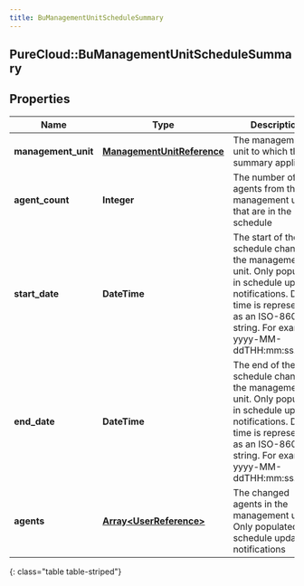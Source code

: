 ```yaml
---
title: BuManagementUnitScheduleSummary
---
```

## PureCloud::BuManagementUnitScheduleSummary

## Properties

|Name | Type | Description | Notes|
|------------ | ------------- | ------------- | -------------|
| **management_unit** | [**ManagementUnitReference**](ManagementUnitReference.html) | The management unit to which this summary applies | [optional] |
| **agent_count** | **Integer** | The number of agents from this management unit that are in the schedule | [optional] |
| **start_date** | **DateTime** | The start of the schedule change in the management unit. Only populated in schedule update notifications. Date time is represented as an ISO-8601 string. For example: yyyy-MM-ddTHH:mm:ss.SSSZ | [optional] |
| **end_date** | **DateTime** | The end of the schedule change in the management unit. Only populated in schedule update notifications. Date time is represented as an ISO-8601 string. For example: yyyy-MM-ddTHH:mm:ss.SSSZ | [optional] |
| **agents** | [**Array&lt;UserReference&gt;**](UserReference.html) | The changed agents in the management unit. Only populated in schedule update notifications | [optional] |
{: class="table table-striped"}


